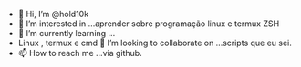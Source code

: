 - 👋 Hi, I’m @hold10k
- 👀 I’m interested in ...aprender sobre programação linux e termux ZSH
- 🌱 I’m currently learning ...
- Linux , termux e cmd
💞️ I’m looking to collaborate on ...scripts que eu sei.
- 📫 How to reach me ...via github.

<!---
hold10k/hold10k is a ✨ special ✨ repository because its `README.md` (this file) appears on your GitHub profile.
You can click the Preview link to take a look at your changes.
--->
